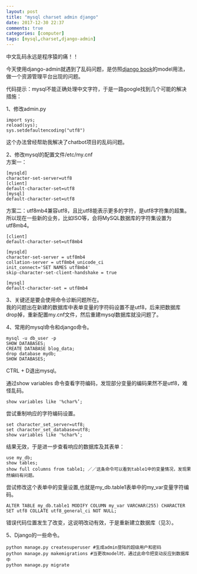 ```yaml
---
layout: post
title: "mysql charset admin django"
date: 2017-12-30 22:37
comments: true
categories: [computer]
tags: [mysql,charset,django-admin]
---
```

中文乱码永远是程序猿的痛！！  

今天使用django-admin就遇到了乱码问题，是仿照[django book](https://djangobook.com/adding-models-to-django-admin/)的model用法，做一个资源管理平台出现的问题。  

代码提示：mysql不能正确处理中文字符，于是一路google找到几个可能的解决措施：  

1、修改admin.py

    import sys;   
    reload(sys);  
    sys.setdefaultencoding("utf8") 

这个办法曾经帮助我解决了chatbot项目的乱码问题。  

2、修改mysql的配置文件/etc/my.cnf  
方案一：  

    [mysqld]
    character-set-server=utf8 
    [client]
    default-character-set=utf8 
    [mysql]
    default-character-set=utf8

方案二：utf8mb4兼容utf8，且比utf8能表示更多的字符，是utf8字符集的超集。所以现在一些新的业务，比如ISO等，会将MySQL数据库的字符集设置为utf8mb4。  

    [client]  
    default-character-set=utf8mb4  
      
    [mysqld]  
    character-set-server = utf8mb4  
    collation-server = utf8mb4_unicode_ci  
    init_connect='SET NAMES utf8mb4'  
    skip-character-set-client-handshake = true  
      
    [mysql]  
    default-character-set = utf8mb4  

3、关键还是要会使用命令诊断问题所在。  
我的问题出在新建的数据库中表单变量的字符码设置不是utf8，后来把数据库drop掉，重新配置my.cnf文件，然后重建mysql数据库就没问题了。  

4、常用的mysql命令和django命令。   

    mysql -u db_user -p
    SHOW DATABASES;
    CREATE DATABASE blog_data;
    drop database mydb;
    SHOW DATABASES;

CTRL + D退出mysql。  

通过show variables 命令查看字符编码，发现部分变量的编码果然不是utf8，难怪乱码。 

    show variables like '%char%’;

尝试重制响应的字符编码设置。

    set character_set_server=utf8;
    set character_set_database=utf8;
    show variables like '%char%’;

结果无效，于是进一步查看响应的数据库及其表单：  

    use my_db;
    show tables;
    show full columns from table1; ／／这条命令可以看到table1中的变量情况，发现果然编码有问题。 

尝试修改这个表单中的变量设置,也就是my_db.table1表单中的my_var变量字符编码。

    ALTER TABLE my_db.table1 MODIFY COLUMN my_var VARCHAR(255) CHARACTER SET utf8 COLLATE utf8_general_ci NOT NULL;

错误代码位置发生了改变，这说明改动有效，于是重新建立数据库（见3）。  

5、Django的一些命令。  

    python manage.py createsuperuser #生成admin登陆的超级用户和密码
    python manage.py makemigrations #当更改model时，通过此命令把变动反应到数据库中
    python manage.py migrate